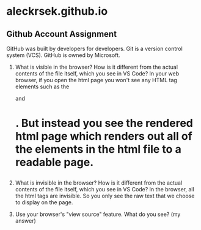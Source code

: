 # aleckrsek.github.io
## Github Account Assignment

GitHub was built by developers for developers.
Git is a version control system (VCS).
GitHub is owned by Microsoft.

1. What is visible in the browser? How is it different from the actual contents of the file itself, which you see in VS Code?
In your web browser, if you open the html page you won't see any HTML tag elements such as the <div> and <h1>. But instead you see the rendered html page which renders out all of the elements in the html file to a readable page. 

2. What is invisible in the browser? How is it different from the actual contents of the file itself, which you see in VS Code?
In the browser, all the html tags are invisible. So you only see the raw text that we choose to display on the page. 

3. Use your browser's "view source" feature. What do you see?
(my answer)